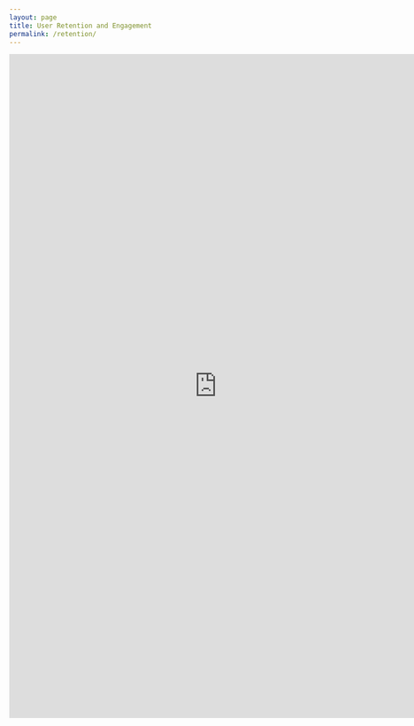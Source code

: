 ```yaml
---
layout: page
title: User Retention and Engagement
permalink: /retention/
---
```


<iframe width="750" height="1200" src="https://datastudio.google.com/reporting/e4d3ba67-d875-48ab-a4ae-651767d7704d" frameborder="0" style="border:0" allowfullscreen></iframe>
